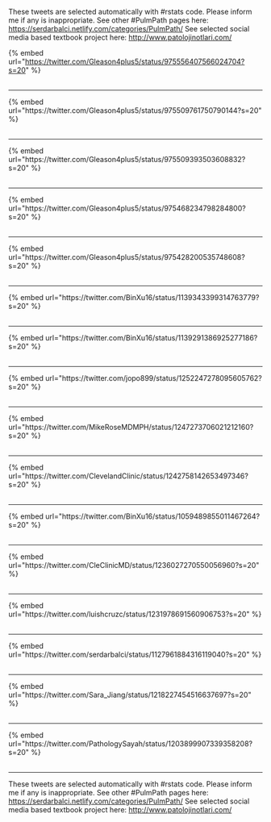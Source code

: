 

These tweets are selected automatically with #rstats code. Please inform me if any is inappropriate.
See other #PulmPath pages here: https://serdarbalci.netlify.com/categories/PulmPath/ 
See selected social media based textbook project here: http://www.patolojinotlari.com/

{% embed url="https://twitter.com/Gleason4plus5/status/975556407566024704?s=20" %}<br>
<br>
<hr>
{% embed url="https://twitter.com/Gleason4plus5/status/975509761750790144?s=20" %}<br>
<br>
<hr>
{% embed url="https://twitter.com/Gleason4plus5/status/975509393503608832?s=20" %}<br>
<br>
<hr>
{% embed url="https://twitter.com/Gleason4plus5/status/975468234798284800?s=20" %}<br>
<br>
<hr>
{% embed url="https://twitter.com/Gleason4plus5/status/975428200535748608?s=20" %}<br>
<br>
<hr>
{% embed url="https://twitter.com/BinXu16/status/1139343399314763779?s=20" %}<br>
<br>
<hr>
{% embed url="https://twitter.com/BinXu16/status/1139291386925277186?s=20" %}<br>
<br>
<hr>
{% embed url="https://twitter.com/jopo899/status/1252247278095605762?s=20" %}<br>
<br>
<hr>
{% embed url="https://twitter.com/MikeRoseMDMPH/status/1247273706021212160?s=20" %}<br>
<br>
<hr>
{% embed url="https://twitter.com/ClevelandClinic/status/1242758142653497346?s=20" %}<br>
<br>
<hr>
{% embed url="https://twitter.com/BinXu16/status/1059489855011467264?s=20" %}<br>
<br>
<hr>
{% embed url="https://twitter.com/CleClinicMD/status/1236027270550056960?s=20" %}<br>
<br>
<hr>
{% embed url="https://twitter.com/luishcruzc/status/1231978691560906753?s=20" %}<br>
<br>
<hr>
{% embed url="https://twitter.com/serdarbalci/status/1127961884316119040?s=20" %}<br>
<br>
<hr>
{% embed url="https://twitter.com/Sara_Jiang/status/1218227454516637697?s=20" %}<br>
<br>
<hr>
{% embed url="https://twitter.com/PathologySayah/status/1203899907339358208?s=20" %}<br>
<br>
<hr>


These tweets are selected automatically with #rstats code. Please inform me if any is inappropriate.
See other #PulmPath pages here: https://serdarbalci.netlify.com/categories/PulmPath/ 
See selected social media based textbook project here: http://www.patolojinotlari.com/
